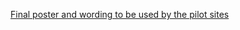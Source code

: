 [Final poster and wording to be used by the pilot sites](https://github.com/department-of-veterans-affairs/va.gov-team/blob/master/products/health-care/questionnaire/research/2023-10-clinical-reminders/New%20VAU%20Digital%20Flyer(3).pdf)
